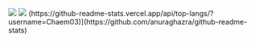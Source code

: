 

<img src="https://capsule-render.vercel.app/api?type=waving&color=D0A9F5&height=150&section=header" />
<img src="https://capsule-render.vercel.app/api?type=waving&color=D0A9F5&height=150&section=footer" />
(https://github-readme-stats.vercel.app/api/top-langs/?username=Chaem03)](https://github.com/anuraghazra/github-readme-stats)

<!--
**Chaem03/Chaem03** is a ✨ _special_ ✨ repository because its `README.md` (this file) appears on your GitHub profile.

Here are some ideas to get you started:

- 🔭 I’m currently working on ...
- 🌱 I’m currently learning ...
- 👯 I’m looking to collaborate on ...
- 🤔 I’m looking for help with ...
- 💬 Ask me about ...
- 📫 How to reach me: ...
- 😄 Pronouns: ...
- ⚡ Fun fact: ...
-->
